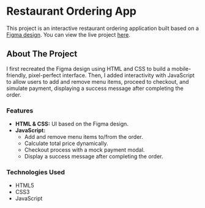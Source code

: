 # Restaurant Ordering App
This project is an interactive restaurant ordering application built based on a [Figma design](https://www.figma.com/file/Hdgwo69Dym9vVsxbuPbl0h/Mobile-Restaurant-Menu?node-id=0%3A1). You can view the live project [here](https://restaurant-ordering1-app.netlify.app/).

## About The Project
I first recreated the Figma design using HTML and CSS to build a mobile-friendly, pixel-perfect interface. Then, I added interactivity with JavaScript to allow users to add and remove menu items, proceed to checkout, and simulate payment, displaying a success message after completing the order.

### Features
* **HTML & CSS:** UI based on the Figma design.  
* **JavaScript:**  
  * Add and remove menu items to/from the order.  
  * Calculate total price dynamically.  
  * Checkout process with a mock payment modal.  
  * Display a success message after completing the order.  

### Technologies Used
* HTML5  
* CSS3 
* JavaScript 

